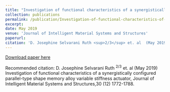 ```yaml
---
title: "Investigation of functional characteristics of a synergistically configured parallel-type shape memory alloy variable stiffness actuator"
collection: publications
permalink: /publication/Investigation-of-functional-characteristics-of-a-synergistically-configured-parallel-type-shape-memory-alloy-variable-stiffness-actuator
excerpt: 
date: May 2019
venue: 'Journal of Intelligent Material Systems and Structures'
paperurl: 
citation: 'D. Josephine Selvarani Ruth <sup>2/3</sup> et. al  (May 2019). Investigation of functional characteristics of a synergistically configured parallel-type shape memory alloy variable stiffness actuator; <i>Journal of Intelligent Material Systems and Structures</i>. 30 (12) 1772-1788.'
---
```

[Download paper here](https://journals.sagepub.com/doi/abs/10.1177/1045389X19844)

Recommended citation: D. Josephine Selvarani Ruth <sup>2/3</sup> et. al (May 2019) Investigation of functional characteristics of a synergistically configured parallel-type shape memory alloy variable stiffness actuator, Journal of Intelligent Material Systems and Structures,30 (12) 1772-1788.